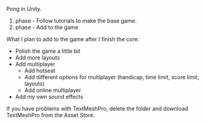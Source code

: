 Pong in Unity.

1. phase - Follow tutorials to make the base game.
2. phase - Add to the game

What I plan to add to the game after I finish the core:
* Polish the game a little bit
* Add more layouts
* Add multiplayer
  * Add hotseat
  * Add different options for multiplayer (handicap, time limit, score limit, layouts)
  * Add online multiplayer
* Add my own sound effects

If you have problems with TextMeshPro, delete the folder and download TextMeshPro from the Asset Store.
